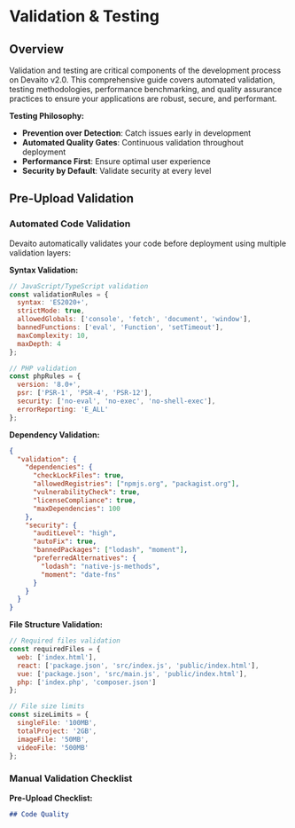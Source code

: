 # Validation & Testing

## Overview

Validation and testing are critical components of the development process on Devaito v2.0. This comprehensive guide covers automated validation, testing methodologies, performance benchmarking, and quality assurance practices to ensure your applications are robust, secure, and performant.

**Testing Philosophy:**
- **Prevention over Detection**: Catch issues early in development
- **Automated Quality Gates**: Continuous validation throughout deployment
- **Performance First**: Ensure optimal user experience
- **Security by Default**: Validate security at every level

## Pre-Upload Validation

### Automated Code Validation

Devaito automatically validates your code before deployment using multiple validation layers:

**Syntax Validation:**
```javascript
// JavaScript/TypeScript validation
const validationRules = {
  syntax: 'ES2020+',
  strictMode: true,
  allowedGlobals: ['console', 'fetch', 'document', 'window'],
  bannedFunctions: ['eval', 'Function', 'setTimeout'],
  maxComplexity: 10,
  maxDepth: 4
};

// PHP validation
const phpRules = {
  version: '8.0+',
  psr: ['PSR-1', 'PSR-4', 'PSR-12'],
  security: ['no-eval', 'no-exec', 'no-shell-exec'],
  errorReporting: 'E_ALL'
};
```

**Dependency Validation:**
```json
{
  "validation": {
    "dependencies": {
      "checkLockFiles": true,
      "allowedRegistries": ["npmjs.org", "packagist.org"],
      "vulnerabilityCheck": true,
      "licenseCompliance": true,
      "maxDependencies": 100
    },
    "security": {
      "auditLevel": "high",
      "autoFix": true,
      "bannedPackages": ["lodash", "moment"],
      "preferredAlternatives": {
        "lodash": "native-js-methods",
        "moment": "date-fns"
      }
    }
  }
}
```

**File Structure Validation:**
```javascript
// Required files validation
const requiredFiles = {
  web: ['index.html'],
  react: ['package.json', 'src/index.js', 'public/index.html'],
  vue: ['package.json', 'src/main.js', 'public/index.html'],
  php: ['index.php', 'composer.json']
};

// File size limits
const sizeLimits = {
  singleFile: '100MB',
  totalProject: '2GB',
  imageFile: '50MB',
  videoFile: '500MB'
};
```

### Manual Validation Checklist

**Pre-Upload Checklist:**
```markdown
## Code Quality